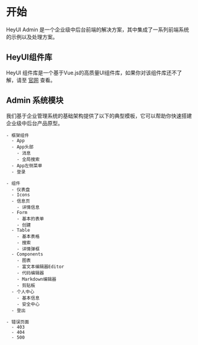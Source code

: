 # 开始

HeyUI Admin 是一个企业级中后台前端的解决方案，其中集成了一系列前端系统的示例以及处理方案。

## HeyUI组件库

HeyUI 组件库是一个基于Vue.js的高质量UI组件库，如果你对该组件库还不了解，请至 [官网](https://www.heyui.top/) 查看。

## Admin 系统模块

我们基于企业管理系统的基础架构提供了以下的典型模板，它可以帮助你快速搭建企业级中后台产品原型。

```
- 框架组件
  - App
  - App头部
    - 消息
    - 全局搜索
  - App左侧菜单
  - 登录

- 组件
  - 仪表盘
  - Icons
  - 信息页
    - 详情信息
  - Form
    - 基本的表单
    - 创建
  - Table
    - 基本表格
    - 搜索
    - 详情弹框
  - Components
    - 图表
    - 富文本编辑器Editor
    - 代码编辑器
    - Markdown编辑器
    - 剪贴板
  - 个人中心
    - 基本信息
    - 安全中心
  - 登出

- 错误页面
  - 403
  - 404
  - 500
```